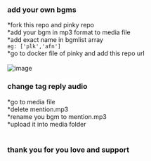 ### add your own bgms

*fork this repo and pinky repo <br>
*add your bgm in mp3 format to media file <br>
*add exact name in bgmlist array <br> ```eg: ['plk','afn']``` <br>
*go to docker file of pinky and add this repo url <br>
<br>
![image](https://user-images.githubusercontent.com/83832372/162606695-451842f8-94eb-4528-a716-10c9453de8ea.png)
### change tag reply audio

*go to media file <br>
*delete mention.mp3 <br>
*rename you bgm to mention.mp3 <br>
*upload it into media folder <br>
<br>
### thank you for you love and support
